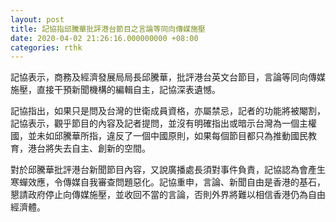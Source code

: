 ```yaml
---
layout: post
title: 記協指邱騰華批評港台節目之言論等同向傳媒施壓
date: 2020-04-02 21:26:16.000000000 +08:00
categories: rthk
---
```


記協表示，商務及經濟發展局局長邱騰華，批評港台英文台節目，言論等同向傳媒施壓，直接干預新聞機構的編輯自主，記協深表遺憾。

記協指出，如果只是問及台灣的世衛成員資格，亦屬禁忌，記者的功能將被閹割，記協表示，觀乎節目的內容及記者提問，並沒有明確指出或暗示台灣為一個主權國，並未如邱騰華所指，違反了一個中國原則，如果每個節目都只為推動國民教育，港台將失去自主、創新的空間。

對於邱騰華批評港台新聞節目內容，又說廣播處長須對事件負責，記協認為會產生寒蟬效應，令傳媒自我審查問題惡化。記協重申，言論、新聞自由是香港的基石，懇請政府停止向傳媒施壓，並收回不當的言論，否則外界將難以相信香港仍為自由經濟體。
